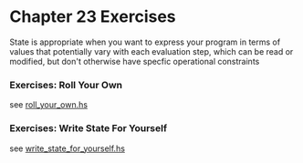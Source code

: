 # Chapter 23 Exercises

State is appropriate when you want to express your program in terms of values
that potentially vary with each evaluation step, which can be read or modified,
but don't otherwise have specfic operational constraints

### Exercises: Roll Your Own
see [roll_your_own.hs](./roll_your_own.hs)

### Exercises: Write State For Yourself
see [write_state_for_yourself.hs](./write_state_for_yourself.hs)
